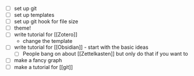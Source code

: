 
- [ ] set up git
- [ ] set up templates
- [ ] set up git hook for file size
- [ ] theme!
- [ ] write tutorial for [[Zotero]]
	- change the template
- [ ] write tutorial for [[Obsidian]] - start with the basic ideas
	- [ ] People bang on about [[Zettelkasten]] but only do that if you want to
- [ ] make a fancy graph
- [ ] make a tutorial for [[git]]

